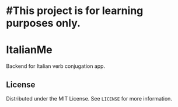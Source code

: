 # #This project is for learning purposes only.

# ItalianMe
Backend for Italian verb conjugation app.

## License  
Distributed under the MIT License. See `LICENSE` for more information.
